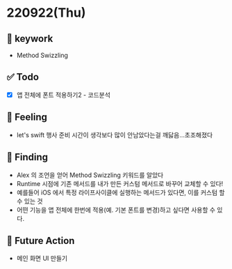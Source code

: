 # 220922(Thu)

## 🔑 keywork

- Method Swizzling

## ✅ Todo

- [x] 앱 전체에 폰트 적용하기2 - 코드분석

## 🤔 Feeling

- let's swift 행사 준비 시간이 생각보다 많이 안남았다는걸 깨닳음...초조해졌다

## 💎 Finding

- Alex 의 조언을 얻어 Method Swizzling 키워드를 알았다
- Runtime 시점에 기존 메서드를 내가 만든 커스텀 메서드로 바꾸어 교체할 수 있다!
- 예를들어 iOS 에서 특정 라이프사이클에 실행하는 메서드가 있다면, 이를 커스텀 할 수 있는 것
- 어떤 기능을 앱 전체에 한번에 적용(예. 기본 폰트를 변경)하고 싶다면 사용할 수 있다.

## 🌈 Future Action

- 메인 화면 UI 만들기